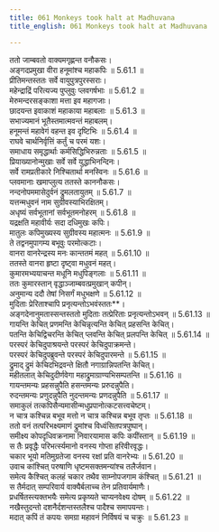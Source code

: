 ```yaml
---
title: 061 Monkeys took halt at Madhuvana
title_english: 061 Monkeys took halt at Madhuvana

---
```

<div class="audioEmbed"  caption="श्रीराम-हरिसीताराममूर्ति-घनपाठिभ्यां वचनम्" src="https://archive.org/download/Ramayana-recitation-Sriram-harisItArAmamUrti-Ghanapaati-v2/Kanda_5/Kanda_5_SK-061-Monkeys_took_halt_at_Madhuvana.mp3"></div>

  
ततो जाम्बवतो वाक्यमगृह्णन्त वनौकसः।  
अङ्गदप्रमुखा वीरा हनूमांश्च महाकपिः ॥ 5.61.1 ॥   
प्रीतिमन्तस्ततः सर्वे वायुपुत्रपुरस्सराः।  
महेन्द्राद्रिं परित्यज्य पुप्लुवुः प्लवगर्षभाः ॥ 5.61.2 ॥   
मेरुमन्दरसङ्काशा मत्ता इव महागजाः।  
छादयन्त इवाकाशं महाकाया महाबलाः ॥ 5.61.3 ॥   
सभाज्यमानं भूतैस्तमात्मवन्तं महाबलम्।  
हनूमन्तं महावेगं वहन्त इव दृष्टिभिः ॥ 5.61.4 ॥   
राघवे चार्थनिर्वृत्तिं कर्तुं च परमं यशः।  
समाधाय समृद्धार्थाः कर्मसिद्धिभिरुन्नताः ॥ 5.61.5 ॥   
प्रियाख्यानोन्मुखाः सर्वे सर्वे युद्धाभिनन्दिनः।  
सर्वे रामप्रतीकारे निश्चितार्था मनस्विनः ॥ 5.61.6 ॥   
प्लवमानाः खमाप्लुत्य ततस्ते काननौकसः।  
नन्दनोपममासेदुर्वनं द्रुमलतायुतम् ॥ 5.61.7 ॥   
यत्तन्मधुवनं नाम सुग्रीवस्याभिरक्षितम्।  
अधृष्यं सर्वभूतानां सर्वभूतमनोहरम् ॥ 5.61.8 ॥   
यद्रक्षति महावीर्यः सदा दधिमुखः कपिः।  
मातुलः कपिमुख्यस्य सुग्रीवस्य महात्मनः ॥ 5.61.9 ॥   
ते तद्वनमुपागम्य बभूवुः परमोत्कटाः।  
वानरा वानरेन्द्रस्य मनः कान्ततमं महत् ॥ 5.61.10 ॥   
ततस्ते वानरा हृष्टा दृष्ट्वा मधुवनं महत्।  
कुमारमभ्ययाचन्त मधूनि मधुपिङ्गलाः ॥ 5.61.11 ॥   
ततः कुमारस्तान् वृद्धाञ्जाम्बवत्प्रमुखान् कपीन्।  
अनुमान्य ददौ तेषां निसर्गं मधुभक्षणे ॥ 5.61.12 ॥   
मुदिताः प्रेरिताश्चापि प्रनृत्यन्तोऽभवंस्ततः**।  
अङ्गदेनानुमतास्सन्तस्ततो मुदिताः तत्प्रेरिताः प्रनृत्यन्तोऽभवन् ॥ 5.61.13 ॥   
गायन्ति केचित् प्रणमन्ति केचिन्नृत्यन्ति केचित् प्रहसन्ति केचित्।  
पतन्ति केचिद्विचरन्ति केचित् प्लवन्ति केचित् प्रलपन्ति केचित् ॥ 5.61.14 ॥   
परस्परं केचिदुपाश्रयन्ते परस्परं केचिदुपाक्रमन्ते।  
परस्परं केचिदुपब्रुवन्ते परस्परं केचिदुपारमन्ते ॥ 5.61.15 ॥   
द्रुमाद् द्रुमं केचिदभिद्रवन्ते क्षितौ नगाग्रान्निपतन्ति केचित्।  
महीतलात् केचिदुदीर्णवेगा महाद्रुमाग्राण्यभिसम्पतन्ति ॥ 5.61.16 ॥   
गायन्तमन्यः प्रहसन्नुपैति हसन्तमन्यः प्ररुदन्नुपैति।  
रुदन्तमन्यः प्रणुदन्नुपैति नुदन्तमन्यः प्रणदन्नुपैति ॥ 5.61.17 ॥   
समाकुलं तत्कपिसैन्यमासीन्मधुप्रपानोत्कटसत्त्वचेष्टम्।  
न चात्र कश्चिन्न बभूव मत्तो न चात्र कश्चिन्न बभूव तृप्तः ॥ 5.61.18 ॥   
ततो वनं तत्परिभक्ष्यमाणं द्रुमांश्च विध्वंसितपत्रपुष्पान्।  
समीक्ष्य कोपदृधिवक्रनामा निवारयामास कपिः कपींस्तान् ॥ 5.61.19 ॥   
स तैः प्रवृद्धैः परिभर्त्स्यमानो वनस्य गोप्ता हरिवीरवृद्धः।  
चकार भूयो मतिमुग्रतेजा वनस्य रक्षां प्रति वानरेभ्यः ॥ 5.61.20 ॥   
उवाच कांश्चित् परुषाणि धृष्टमसक्तमन्यांश्च तलैर्जवान।  
समेत्य कैश्चित् कलहं चकार तथैव साम्नोपजगाम कंश्चित् ॥ 5.61.21 ॥   
स तैर्मदात् सम्परिवार्य वाक्यैर्बलाच्च तेन प्रतिवार्यमाणैः।  
प्रधर्षितस्त्यक्तभयैः समेत्य प्रकृष्यते चाप्यनवेक्ष्य दोषम् ॥ 5.61.22 ॥   
नखैस्तुदन्तो दशनैर्दशन्तस्तलैश्च पादैश्च समापयन्तः।  
मदात् कपिं तं कपयः समग्रा महावनं निर्विषयं च चक्रुः ॥ 5.61.23 ॥   